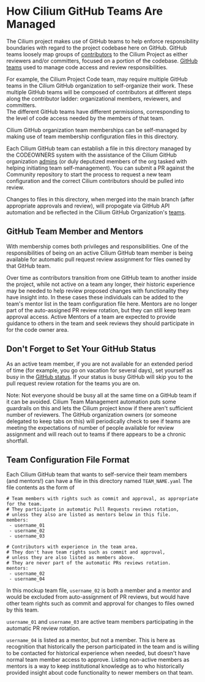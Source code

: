 # How Cilium GitHub Teams Are Managed
The Cilium project makes use of GitHub teams to help enforce responsibility boundaries with regard to the project codebase here on GitHub.
GitHub teams loosely map groups of [contributors](https://github.com/cilium/community/blob/main/CONTRIBUTOR-LADDER.md) to the Cilium Project as either reviewers and/or committers, focused on a portion of the codebase. [GitHub teams](https://github.com/orgs/cilium/teams) used to manage code access and review responsibilities.

For example, the Cilium Project Code team, may require multiple GitHub teams in the Cilium GitHub organization to self-organize their work. 
These multiple GitHub teams will be composed of contributors at different steps along the contributor ladder: organizational members, reviewers, and committers.  
The different GitHub teams have different permissions, corresponding to the level of code access needed by the members of that team. 

Cilium GitHub organization team memberships can be self-managed by making use of team membership configuration files in this directory.

Each Cilium GitHub team can establish a file in this directory managed by the CODEOWNERS system with the assistance of 
the Cilium GitHub organization [admins](https://github.com/cilium/community/blob/main/ADMINS-FOR-CILIUM.md) (or duly deputized members of the org tasked with helping initiating team self-management). 
You can submit a PR against the Community repository to start the process to request a new team configuration and the correct Cilium contributors should be pulled into review.

Changes to files in this directory, when merged into the main branch (after appropriate approvals and review), 
will propogate via GitHub API automation and be reflected in the Cilium GitHub Organization's [teams](https://github.com/orgs/cilium/teams).

## GitHub Team Member and Mentors
With membership comes both privileges and responsibilities.  One of the responsibilities of being on an active Cilium GitHub team member is 
being available for automatic pull request review assignment for files owned by that GitHub team. 

Over time as contributors transition from one GitHub team to another inside the project, while not active on a team any longer, 
their historic experience may be needed to help review proposed changes with functionality they have insight into.  In these cases these 
individuals can be added to the team's mentor list in the team configuration file here. Mentors are no longer part of the auto-assigned PR review rotation, 
but they can still keep team approval access. Active Mentors of a team are expected to provide guidance to others in the team and seek reviews they 
should participate in for the code owner area.

## Don't Forget to Set Your GitHub Status
As an active team member, if you are not available for an extended period of time (for example, you go on vacation for several days), 
set yourself as busy in the [GitHub status](https://docs.github.com/en/account-and-profile/setting-up-and-managing-your-github-profile/customizing-your-profile/personalizing-your-profile#setting-a-status). If your status is busy GitHub will skip you to the pull request review rotation for the teams you are on.

Note: Not everyone should be busy all at the same time on a GitHub team if it can be avoided. Cilium Team Management automation puts 
some guardrails on this and lets the Cilium project know if there aren't sufficient number of reviewers. The GitHub organization owners (or someone 
delegated to keep tabs on this) will periodically check to see if teams are meeting the expectations of number of people 
available for review assignment and will reach out to teams if there appears to be a chronic shortfall.

## Team Configuration File Format

Each Cilium GitHub team that wants to self-service their team members (and mentors!) can have a file in this directory named `TEAM_NAME.yaml`
The file contents as the form of
```
# Team members with rights such as commit and approval, as appropriate for the team.
# They participate in automatic Pull Requests reviews rotation,
# unless they also are listed as mentors below in this file.
members:
 - username_01
 - username_02
 - username_03

# Contributors with experience in the team area.
# They don't have team rights such as commit and approval,
# unless they are also listed as members above.
# They are never part of the automatic PRs reviews rotation.
mentors:
 - username_02
 - username_04
```

In this mockup team file, `username_02` is both a member and a mentor and would be excluded from auto-assignment of PR reviews, but would 
have other team rights such as commit and approval for changes to files owned by this team.

`username_01` and `username_03` are active team members participating in the automatic PR review rotation.

`username_04` is listed as a mentor, but not a member. This is here as recognition that historically the person participated in the team 
and is willing to be contacted for historical experience when needed, but doesn't have normal team member access to approve.
Listing non-active members as mentors is a way to keep institutional knowledge as to who historically provided insight about code functionality to newer 
members on that team.
